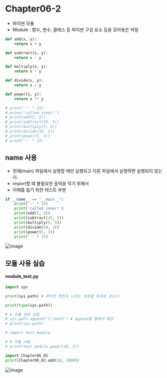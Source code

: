 # Chapter06-2
- 파이썬 모듈
- Module : 함수, 변수, 클래스 등 파이썬 구성 요소 등을 모아놓은 파일

```python
def add(x, y):
    return x + y

def subtract(x, y):
    return x - y

def multiply(x, y):
    return x * y

def divide(x, y):
    return x / y

def power(x, y):
    return x ** y
```

```python
# print('-' * 15)
# print('called inner!')
# print(add(5, 5))
# print(subtract(15, 5))
# print(multiply(5, 5))
# print(divide(10, 2))
# print(power(5, 3))
# print('-' * 15)
```

## __name__ 사용
- 현재(main) 파일에서 실행할 때만 실행되고 다른 파일에서 실행하면 실행되지 않는다.
- import할 때 불필요한 출력을 막기 위해서 
- 이해를 돕기 위한 테스트 부분

```python
if __name__ == "__main__": 
    print('-' * 15)
    print('called inner!')
    print(add(5, 5))
    print(subtract(15, 5))
    print(multiply(5, 5))
    print(divide(10, 2))
    print(power(5, 3))
    print('-' * 15)
```

![image](https://user-images.githubusercontent.com/121333241/216807778-69e91b64-3ce2-439f-bcde-fe4f87fab70c.png)

## 모듈 사용 실습

#### module_test.py

```python
import sys

print(sys.path) # 파이썬 엔진이 나오는 경로를 토대로 찾는다.

print(type(sys.path))

# # 모듈 경로 삽입
# sys.path.append('C:/math') # append를 통해서 확장
# print(sys.path)

# import test_module

# # 모듈 사용
# print(test_module.power(10, 3))

import Chapter06_02
print(Chapter06_02.add(10, 1000))
```

![image](https://user-images.githubusercontent.com/121333241/216807809-b15878fc-886f-4bd0-88eb-e145596cea4f.png)
